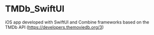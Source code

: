 # TMDb_SwiftUI

iOS app developed with SwiftUI and Combine frameworks based on the TMDb API (https://developers.themoviedb.org/3)
